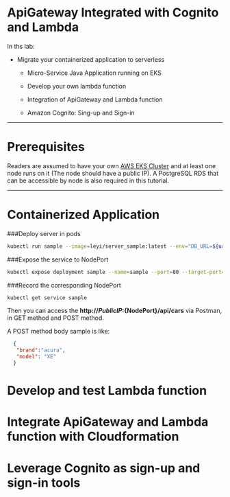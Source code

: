 ApiGateway Integrated with Cognito and Lambda
====================

In ths lab:


* Migrate your containerized application to serverless

	* Micro-Service Java Application running on EKS

	* Develop your own lambda function

	* Integration of ApiGateway and Lambda function

	* Amazon Cognito: Sing-up and Sign-in

- - -

Prerequisites
====================

Readers are assumed to have your own [AWS EKS Cluster](https://docs.aws.amazon.com/eks/latest/userguide/getting-started.html) and at least one node runs on it (The node should have a public IP). A PostgreSQL RDS that can be accessible by node is also required in this tutorial.
- - -

# Containerized Application

###Deploy server in pods

```bash
kubectl run sample --image=leyi/server_sample:latest --env="DB_URL=${url}:${port}/${db_name}" --env="DB_USERNAME=${username}" --env="DB_PASSWORD=${password}"
```

###Expose the service to NodePort

```bash
kubectl expose deployment sample --name=sample --port=80 --target-port=8080 --type=NodePort
```

###Record the corresponding NodePort
```bash
kubectl get service sample
```
Then you can access the **http://${PublicIP}:${NodePort}/api/cars** via Postman, in GET method and POST method.

A POST method body sample is like:

```json
  {
   "brand":"acura",
   "model": "XE"
  }
```
# Develop and test Lambda function

# Integrate ApiGateway and Lambda function with Cloudformation

# Leverage Cognito as sign-up and sign-in tools